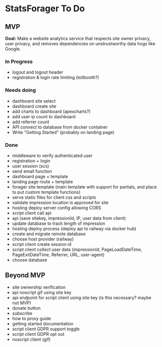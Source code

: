 # StatsForager To Do

## MVP
**Goal:** Make a website analytics service that respects site owner privacy, user privacy,
and removes dependencies on unstrustworthy data hogs like Google.

### In Progress
- logout and logout header
- registration & login rate limiting (tollbooth?)

### Needs doing
- dashboard site select
- dashboard create site
- add charts to dashboard (apexcharts?)
- add user ip count to dashboard
- add referrer count
- API connect to database from docker container
- Write "Getting Started" (probably on landing page)

### Done
- middleware to verify authenticated user
- registration + login
- user session (scs)
- send email function
- dashboard page + template
- landing page route + template
- forager site template (main template with support for partials, and place to put custom template functions)
- serve static files for client css and scripts
- validate impression location is approved for site
- hosting deploy server config allowing CORS
- script client call api
- api (save sitekey, impressionId, IP, user data from client)
- update database to track length of impression
- hosting deploy process (deploy api to railway via docker hub)
- create and migrate remote database
- choose host provider (railway)
- script client create session id
- script client collect user data (impressionId, PageLoadDateTime, PageExitDateTime, Referrer, URL, user-agent)
- choose database

## Beyond MVP
- site ownership verification
- api noscript gif using site key
- api endpoint for script client using site key (is this necessary? maybe not MVP)
- donate button
- subscribe
- how to proxy guide
- getting started documentation
- script client GDPR support toggle
- script client GDPR opt out
- noscript client (gif)
